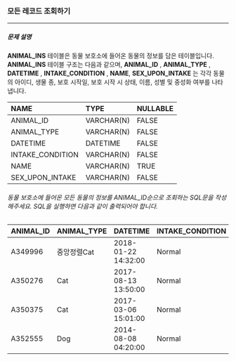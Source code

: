 ### 모든 레코드 조회하기

***

##### 문제 설명
**ANIMAL_INS** 테이블은 동물 보호소에 들어온 동물의 정보를 담은 테이블입니다. **ANIMAL_INS**  테이블 구조는 다음과 같으며, **ANIMAL_ID** , **ANIMAL_TYPE** , **DATETIME** ,  **INTAKE_CONDITION** , **NAME**, **SEX_UPON_INTAKE** 는 각각 동물의 아이디, 생물 종, 보호 시작일, 보호 시작 시 상태, 이름, 성별 및 중성화 여부를 나타냅니다.

NAME	           |TYPE      |NULLABLE
|:--             |:--       |:--
ANIMAL_ID	       |VARCHAR(N)|FALSE    
ANIMAL_TYPE      |VARCHAR(N)|	FALSE   
DATETIME	       |DATETIME	|FALSE    
INTAKE_CONDITION |VARCHAR(N)|FALSE    
NAME	           |VARCHAR(N)|	TRUE    
SEX_UPON_INTAKE  |VARCHAR(N)|FALSE    

###### 동물 보호소에 들어온 모든 동물의 정보를 ANIMAL_ID순으로 조회하는 SQL문을 작성해주세요. SQL을 실행하면 다음과 같이 출력되어야 합니다.

ANIMAL_ID|ANIMAL_TYPE|DATETIME               |INTAKE_CONDITION|	NAME |	SEX_UPON_INTAKE
|:--     |:--        |:--                    |:--             |:--   |:--
A349996  |	  중앙정렬Cat    |2018-01-22 14:32:00    |Normal          |Sugar |	Neutered Male
A350276  |	  Cat    |2017-08-13 13:50:00    |Normal          |Jewel |	Spayed Female
A350375  |	  Cat    |2017-03-06 15:01:00    |Normal          |Meo   |	Neutered Male
A352555  |	  Dog    |2014-08-08 04:20:00    |Normal          |Harley|	Spayed Female
